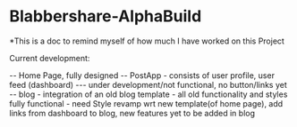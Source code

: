 # Blabbershare-AlphaBuild


*This is a doc to remind myself of how much I have worked on this Project

Current development:

  -- Home Page, fully designed
  -- PostApp - consists of user profile, user feed (dashboard) --- under development/not functional, no button/links yet
  -- blog - integration of an old blog template - all old functionality and styles fully functional - need Style revamp wrt new template(of home page), add links from dashboard to blog, new features yet to be added in blog

